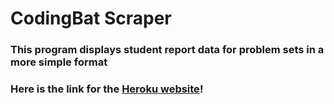 # CodingBat Scraper
### This program displays student report data for problem sets in a more simple format
### Here is the link for the [Heroku website](https://codingbatscraper.herokuapp.com/)! 